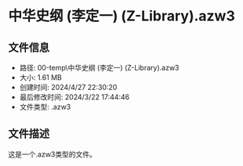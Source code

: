 ﻿# 中华史纲 (李定一) (Z-Library).azw3

## 文件信息
- 路径: 00-temp\中华史纲 (李定一) (Z-Library).azw3
- 大小: 1.61 MB
- 创建时间: 2024/4/27 22:30:20
- 最后修改时间: 2024/3/22 17:44:46
- 文件类型: .azw3

## 文件描述
这是一个.azw3类型的文件。

